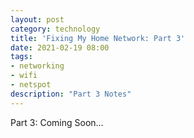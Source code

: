 ```yaml
---
layout: post
category: technology
title: 'Fixing My Home Network: Part 3'
date: 2021-02-19 08:00
tags:
- networking
- wifi
- netspot
description: "Part 3 Notes"
---
```


Part 3: Coming Soon...